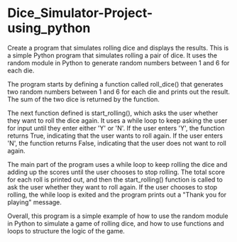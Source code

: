 # Dice_Simulator-Project-using_python
 Create a program that simulates rolling dice and displays the results.
This is a simple Python program that simulates rolling a pair of dice. It uses the random module in Python to generate random numbers between 1 and 6 for each die.

The program starts by defining a function called roll_dice() that generates two random numbers between 1 and 6 for each die and prints out the result. The sum of the two dice is returned by the function.

The next function defined is start_rolling(), which asks the user whether they want to roll the dice again. It uses a while loop to keep asking the user for input until they enter either 'Y' or 'N'. If the user enters 'Y', the function returns True, indicating that the user wants to roll again. If the user enters 'N', the function returns False, indicating that the user does not want to roll again.

The main part of the program uses a while loop to keep rolling the dice and adding up the scores until the user chooses to stop rolling. The total score for each roll is printed out, and then the start_rolling() function is called to ask the user whether they want to roll again. If the user chooses to stop rolling, the while loop is exited and the program prints out a "Thank you for playing" message.

Overall, this program is a simple example of how to use the random module in Python to simulate a game of rolling dice, and how to use functions and loops to structure the logic of the game.
